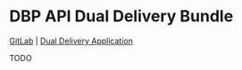 # DBP API Dual Delivery Bundle

[GitLab](https://gitlab.tugraz.at/dbp/dual-delivery/api-dual-delivery-bundle) |
[Dual Delivery Application](https://gitlab.tugraz.at/dbp/dual-delivery/dualdelivery)

TODO